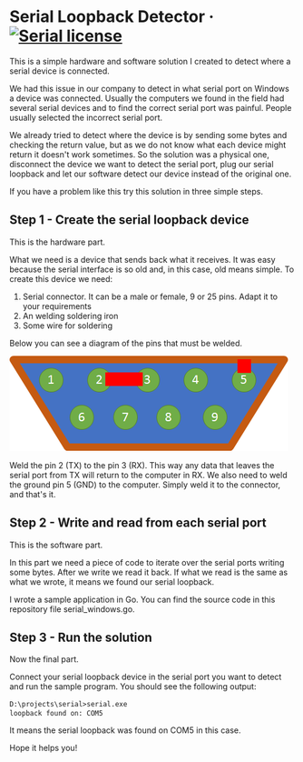 # Serial Loopback Detector &middot; [![Serial license](https://img.shields.io/badge/license-MIT-blue.svg)](https://github.com/glzbcrt/serial/blob/master/LICENSE)


This is a simple hardware and software solution I created to detect where a serial device is connected. 

We had this issue in our company to detect in what serial port on Windows a device was connected. Usually the computers we found in the field had several serial devices
and to find the correct serial port was painful. People usually selected the incorrect serial port.

We already tried to detect where the device is by sending some bytes and checking the return value, but as we do not know what each device might return it doesn't work sometimes.
So the solution was a physical one, disconnect the device we want to detect the serial port, plug our serial loopback and let our software detect our device instead of the original one.

If you have a problem like this try this solution in three simple steps.

## Step 1 - Create the serial loopback device
This is the hardware part.

What we need is a device that sends back what it receives. It was easy because the serial interface is so old and, in this case, old means simple.
To create this device we need:

1. Serial connector. It can be a male or female, 9 or 25 pins. Adapt it to your requirements
2. An welding soldering iron
3. Some wire for soldering

Below you can see a diagram of the pins that must be welded.

![DB-9 Diagram](doc/db9-diagram.png)

Weld the pin 2 (TX) to the pin 3 (RX). This way any data that leaves the serial port from TX will return to the computer in RX.
We also need to weld the ground pin 5 (GND) to the computer. Simply weld it to the connector, and that's it.


## Step 2 - Write and read from each serial port
This is the software part.

In this part we need a piece of code to iterate over the serial ports writing some bytes. After we write we read it back.
If what we read is the same as what we wrote, it means we found our serial loopback.

I wrote a sample application in Go. You can find the source code in this repository file serial_windows.go.


## Step 3 - Run the solution
Now the final part.

Connect your serial loopback device in the serial port you want to detect and run the sample program.
You should see the following output: 

```
D:\projects\serial>serial.exe
loopback found on: COM5
```

It means the serial loopback was found on COM5 in this case.

Hope it helps you!
